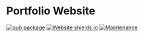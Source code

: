 # Portfolio Website
[![pub package](https://img.shields.io/badge/iamvpa-FPS%20Coder-green)](https://pub.dartlang.org/packages/flutter_tags)
[![Website shields.io](https://img.shields.io/website-up-down-green-red/http/shields.io.svg)](http://shields.io/)
[![Maintenance](https://img.shields.io/badge/Maintained%3F-yes-green.svg)](https://GitHub.com/Naereen/StrapDown.js/graphs/commit-activity)
